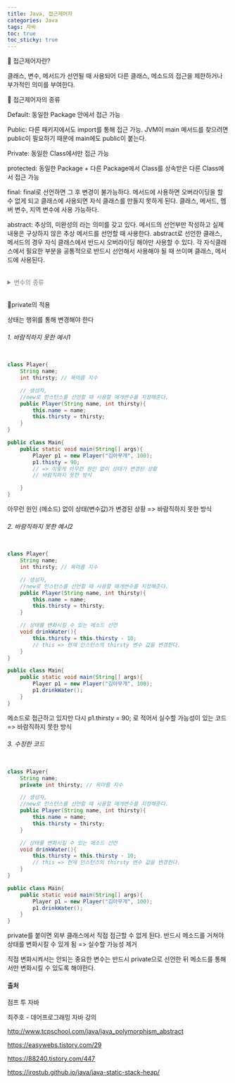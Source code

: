 ```yaml
---
title: Java, 접근제어자
categories: Java
tags: 자바
toc: true
toc_sticky: true
---
```


📌 접근제어자란?

클래스, 변수, 메서드가 선언될 때 사용되어 다른 클래스, 메소드의 접근을 제한하거나 부가적인 의미를 부여한다. 

📌 접근제어자의 종류

Default: 동일한 Package 안에서 접근 가능

Public: 다른 패키지에서도 import를 통해 접근 가능. JVM이 main 메서드를 찾으려면 public이 필요하기 때문에 main에도 public이 붙는다.

Private: 동일한 Class에서만 접근 가능

protected: 동일한 Package + 다른 Package에서 Class를 상속받은 다른 Class에서 접근 가능

final: final로 선언하면 그 후 변경이 불가능하다. 메서드에 사용하면 오버라이딩을 할 수 없게 되고 클래스에 사용되면 자식 클래스를 만들지 못하게 된다. 클래스, 메서드, 멤버 변수, 지역 변수에 사용 가능하다. 

abstract: 추상의, 미완성의 라는 의미를 갖고 있다. 메서드의 선언부만 작성하고 실제 내용은 구상하지 않은 추상 메서드를 선언할 때 사용한다. abstract로 선언한 클래스, 메서드의 경우 자식 클래스에서 반드시 오버라이딩 해야만 사용할 수 있다. 각 자식클래스에서 필요한 부분을 공통적으로 반드시 선언해서 사용해야 될 때 쓰이며 클래스, 메서드에 사용된다. 

<br/>
<details>
<summary style="color:gray">변수의 종류</summary>
<div markdown="1">   

멤버변수: 클래스 영역에 선언된 변수, 클래스 변수와 인스턴스 변수로 나뉘어진다. 클래스 변수는 동일 클래스로 생성된 모든 인스턴스가 공유하는 변수, 인스턴스 변수는 각각의 인스턴스마다 개별적 속성을 가질 때 선언되는 변수를 말한다. 

전역 변수: static으로 선언된 변수와 heap에 저장되는 변수가 이에 해당한다. 

static 변수:JVM에 파일을 로드한 후 가장 먼저 메모리에 띄우는 변수/메소드, 프로그램이 생성될 때 생겨서 main 메서드가 종료될 떄 사라지며, static 변수는 인스턴스에 상관 없이 같은 값을 공유한다. 컴파일동안 할당된 메모리로 고정된 공간을 차지하고 런타임 중에 변경할 수 없다. 

인스턴스가 아닌 클래스에 관계된 것이기 때문에 인스터스를 생성하지 않아도 사용할 수 있다. Singleton 등 static 메모리를 잘 사용하면 메모리 사용에 이점을 볼 수 있으나 스레드 간 공유되는 자원이기 때문에 주의해야 한다. 멤버변수와 메서드, 초기화 블럭에서 사용 가능하다.

heap 변수: 참조형 객체의 데이터, 즉 new ClassName(); 으로 선언된 객체의 데이터가 담긴다. new로 선언될 때 할당되어 더 이상 참조하지 않을 때 Garbage Colllector에 의해 자동으로 소멸된다.  이곳에 있는 데이터를 가져올 때는 객체 데이터를 참조하고 있는 주소를 사용하여 찾게 된다.  그리고 이 참조 주소는 객체를 만들 때 stack 메모리에 생성된다. 

지역변수: stack에 저장되는 변수가 이에 해당한다. Int, long boolean 등 primitive type의 지역, 매개 변수 값 등이 저장된다. 또 Heap에 객체를 생성시 참조 주소값도 저장된다. Stack 메모리는 thread 당 하나씩 할당 되기 때문에 각 threa의 stack 영역은 다른 thread에서 접근할 수 없다. 해당 데이터가 들어있는 메서드가 실행될 때 할당되었다가 메서드가 종료되면 소멸된다. 짧은 생명 주기를 가진다.  

</div>
</details>
<br/>

📌private의 적용

상태는 행위를 통해 변경해야 한다

###### 1. 바람직하지 못한 예시1

```java

class Player{
    String name;
    int thirsty; // 목마름 지수

    // 생성자, 
    //new로 인스턴스를 선언할 때 사용할 매개변수를 지정해준다.
    public Player(String name, int thirsty){
        this.name = name;
        this.thirsty = thirsty;
    }
}

public class Main{
    public static void main(String[] args){
        Player p1 = new Player("김아무개", 100);
        p1.thisty = 90;        
        // => 이렇게 아무런 원인 없이 상태가 변경된 상황
        // 바람직하지 못한 방식

    }
}
```

아무런 원인 (메소드) 없이 상태(변수값)가 변경된 상황 => 바람직하지 못한 방식

###### 2. 바람직하지 못한 예시2

```java

class Player{
    String name;
    int thirsty; // 목마름 지수

    // 생성자, 
    //new로 인스턴스를 선언할 때 사용할 매개변수를 지정해준다.
    public Player(String name, int thirsty){
        this.name = name;
        this.thirsty = thirsty;
    }

    // 상태를 변화시킬 수 있는 메소드 선언
    void drinkWater(){
        this.thirsty = this.thirsty - 10;
        // this => 현재 인스턴스의 thirsty 변수 값을 변경한다.
    }
}

public class Main{
    public static void main(String[] args){
        Player p1 = new Player("김아무개", 100);
        p1.drinkWater();    
    }
}
```

메소드로 접근하고 있지만 다시 p1.thirsty = 90; 로 적어서 실수할 가능성이 있는 코드 => 바람직하지 못한 방식

###### 3. 수정한 코드

```java

class Player{
    String name;
    private int thirsty; // 목마름 지수

    // 생성자, 
    //new로 인스턴스를 선언할 때 사용할 매개변수를 지정해준다.
    public Player(String name, int thirsty){
        this.name = name;
        this.thirsty = thirsty;
    }

    // 상태를 변화시킬 수 있는 메소드 선언
    void drinkWater(){
        this.thirsty = this.thirsty - 10;
        // this => 현재 인스턴스의 thirsty 변수 값을 변경한다.
    }
}

public class Main{
    public static void main(String[] args){
        Player p1 = new Player("김아무개", 100);
        p1.drinkWater();    
    }
}
```

private를 붙이면 외부 클래스에서 직접 접근할 수 없게 된다. 반드시 메소드를 거쳐야 상태를 변화시킬 수 있게 됨 => 실수할 가능성 제거

직접 변화시켜서는 안되는 중요한 변수는 반드시 private으로 선언한 뒤 메소드를 통해서만 변화시킬 수 있도록 해야한다. 

#### 출처

점프 투 자바

최주호 - 데어프로그래밍 자바 강의

http://www.tcpschool.com/java/java_polymorphism_abstract

https://easywebs.tistory.com/29

https://88240.tistory.com/447

https://irostub.github.io/java/java-static-stack-heap/
